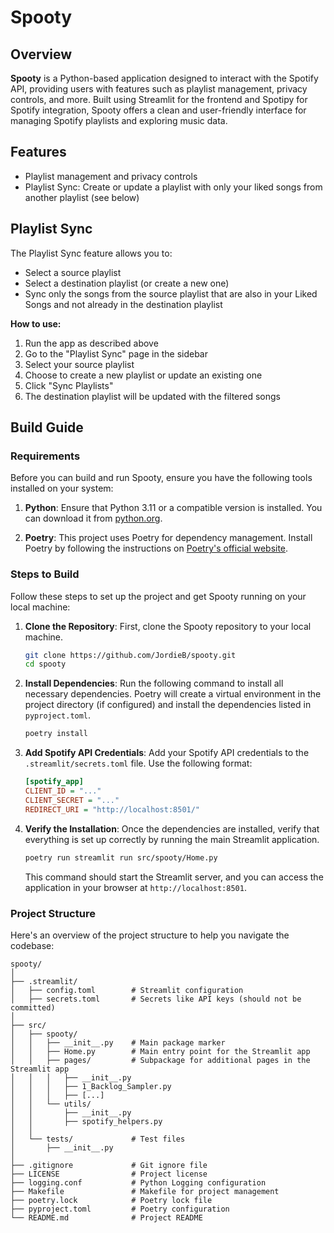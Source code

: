 # Spooty

## Overview

**Spooty** is a Python-based application designed to interact with the Spotify API, providing users with features such as playlist management, privacy controls, and more. Built using Streamlit for the frontend and Spotipy for Spotify integration, Spooty offers a clean and user-friendly interface for managing Spotify playlists and exploring music data.

## Features

- Playlist management and privacy controls
- Playlist Sync: Create or update a playlist with only your liked songs from another playlist (see below)

## Playlist Sync

The Playlist Sync feature allows you to:
- Select a source playlist
- Select a destination playlist (or create a new one)
- Sync only the songs from the source playlist that are also in your Liked Songs and not already in the destination playlist

**How to use:**
1. Run the app as described above
2. Go to the "Playlist Sync" page in the sidebar
3. Select your source playlist
4. Choose to create a new playlist or update an existing one
5. Click "Sync Playlists"
6. The destination playlist will be updated with the filtered songs

## Build Guide

### Requirements

Before you can build and run Spooty, ensure you have the following tools installed on your system:

1. **Python**: Ensure that Python 3.11 or a compatible version is installed. You can download it from [python.org](https://www.python.org/downloads/).
   
2. **Poetry**: This project uses Poetry for dependency management. Install Poetry by following the instructions on [Poetry's official website](https://python-poetry.org/docs/#installation).

### Steps to Build

Follow these steps to set up the project and get Spooty running on your local machine:

1. **Clone the Repository**: First, clone the Spooty repository to your local machine.
   
   ```bash
   git clone https://github.com/JordieB/spooty.git
   cd spooty
   ```

2. **Install Dependencies**: Run the following command to install all necessary dependencies. Poetry will create a virtual environment in the project directory (if configured) and install the dependencies listed in `pyproject.toml`.

   ```bash
   poetry install
   ```

3. **Add Spotify API Credentials**: Add your Spotify API credentials to the `.streamlit/secrets.toml` file. Use the following format:

   ```ini
   [spotify_app]
   CLIENT_ID = "..."
   CLIENT_SECRET = "..."
   REDIRECT_URI = "http://localhost:8501/"
   ```

4. **Verify the Installation**: Once the dependencies are installed, verify that everything is set up correctly by running the main Streamlit application.

   ```bash
   poetry run streamlit run src/spooty/Home.py
   ```

   This command should start the Streamlit server, and you can access the application in your browser at `http://localhost:8501`.

### Project Structure

Here's an overview of the project structure to help you navigate the codebase:

```
spooty/
│
├── .streamlit/
│   ├── config.toml        # Streamlit configuration
│   ├── secrets.toml       # Secrets like API keys (should not be committed)
│
├── src/
│   ├── spooty/
│   │   ├── __init__.py    # Main package marker
│   │   ├── Home.py        # Main entry point for the Streamlit app
│   │   ├── pages/         # Subpackage for additional pages in the Streamlit app
│   │   │   ├── __init__.py
│   │   │   ├── 1_Backlog_Sampler.py
│   │   │   ├── [...]
│   │   └── utils/
│   │       ├── __init__.py
│   │       ├── spotify_helpers.py
│   │
│   └── tests/             # Test files
│       ├── __init__.py
│
├── .gitignore             # Git ignore file
├── LICENSE                # Project license
├── logging.conf           # Python Logging configuration
├── Makefile               # Makefile for project management
├── poetry.lock            # Poetry lock file
├── pyproject.toml         # Poetry configuration
└── README.md              # Project README
```
